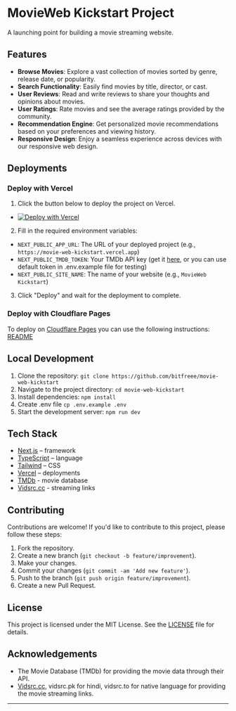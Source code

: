 # MovieWeb Kickstart Project

A launching point for building a movie streaming website.

## Features

- **Browse Movies**: Explore a vast collection of movies sorted by genre, release date, or popularity.
- **Search Functionality**: Easily find movies by title, director, or cast.
- **User Reviews**: Read and write reviews to share your thoughts and opinions about movies.
- **User Ratings**: Rate movies and see the average ratings provided by the community.
- **Recommendation Engine**: Get personalized movie recommendations based on your preferences and viewing history.
- **Responsive Design**: Enjoy a seamless experience across devices with our responsive web design.

## Deployments

### Deploy with Vercel

1. Click the button below to deploy the project on Vercel.

- [![Deploy with Vercel](https://vercel.com/button)](https://vercel.com/new/clone?repository-url=https%3A%2F%2Fgithub.com%2Fbitfreee%2Fmovie-web-kickstart&env=NEXT_PUBLIC_APP_URL,NEXT_PUBLIC_TMDB_TOKEN,NEXT_PUBLIC_SITE_NAME)

2. Fill in the required environment variables:

- `NEXT_PUBLIC_APP_URL`: The URL of your deployed project (e.g., `https://movie-web-kickstart.vercel.app`)
- `NEXT_PUBLIC_TMDB_TOKEN`: Your TMDb API key (get it [here](https://www.themoviedb.org/documentation/api), or you can use default token in .env.example file for testing)
- `NEXT_PUBLIC_SITE_NAME`: The name of your website (e.g., `MovieWeb Kickstart`)

3. Click "Deploy" and wait for the deployment to complete.

### Deploy with Cloudflare Pages

To deploy on [Cloudflare Pages](https://pages.cloudflare.com/) you can use the following instructions:
[README](https://github.com/cloudflare/next-on-pages/tree/main/packages/next-on-pages)

## Local Development

1. Clone the repository: `git clone https://github.com/bitfreee/movie-web-kickstart`
2. Navigate to the project directory: `cd movie-web-kickstart`
3. Install dependencies: `npm install`
4. Create .env file `cp .env.example .env`
5. Start the development server: `npm run dev`

## Tech Stack

- [Next.js](https://nextjs.org/) – framework
- [TypeScript](https://www.typescriptlang.org/) – language
- [Tailwind](https://tailwindcss.com/) – CSS
- [Vercel](https://vercel.com/) – deployments
- [TMDb](https://www.themoviedb.org/) - movie database
- [Vidsrc.cc](https://vidsrc.cc) - streaming links

## Contributing

Contributions are welcome! If you'd like to contribute to this project, please follow these steps:

1. Fork the repository.
2. Create a new branch (`git checkout -b feature/improvement`).
3. Make your changes.
4. Commit your changes (`git commit -am 'Add new feature'`).
5. Push to the branch (`git push origin feature/improvement`).
6. Create a new Pull Request.

## License

This project is licensed under the MIT License. See the [LICENSE](LICENSE) file for details.

## Acknowledgements

- The Movie Database (TMDb) for providing the movie data through their API.
- [Vidsrc.cc](https://vidsrc.cc), vidsrc.pk for hindi, vidsrc.to for native language for providing the movie streaming links.

---
